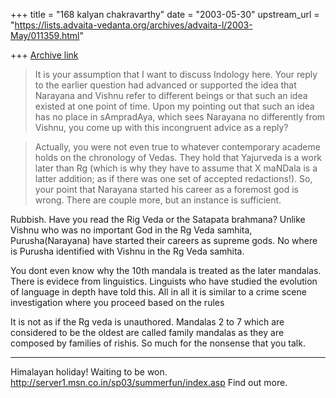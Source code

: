 +++
title = "168 kalyan chakravarthy"
date = "2003-05-30"
upstream_url = "https://lists.advaita-vedanta.org/archives/advaita-l/2003-May/011359.html"

+++
[Archive link](https://lists.advaita-vedanta.org/archives/advaita-l/2003-May/011359.html)

>It is your assumption that I want to discuss Indology
>here. Your reply to the earlier question had advanced
>or supported the idea that Narayana and Vishnu refer
>to different beings or that such an idea existed at
>one point of time. Upon my pointing out that such an
>idea has no place in sAmpradAya, which sees Narayana
>no differently from Vishnu, you come up with this
>incongruent advice as a reply?

>Actually, you were not even true to whatever
>contemporary academe holds on the chronology of Vedas.
>They hold that Yajurveda is a work later than Rg
>(which is why they have to assume that X maNDala is a
>latter addition; as if there was one set of accepted
>redactions!). So, your point that Narayana started his
>career as a foremost god is wrong. There are couple
>more, but an instance is sufficient.

Rubbish. Have you read the Rig Veda or the Satapata brahmana? Unlike Vishnu 
who was no important God in the Rg Veda samhita, Purusha(Narayana) have 
started their careers as supreme gods. No where is Purusha identified with 
Vishnu in the Rg Veda samhita.

You dont even know why the 10th mandala is treated as the later mandalas. 
There is evidece from linguistics. Linguists who have studied the evolution 
of language in depth have told this. All in all it is similar to a crime 
scene investigation where you proceed based on the rules

It is not as if the Rg veda is unauthored. Mandalas 2 to 7 which are 
considered to be  the oldest are called family mandalas as they are composed 
by families of rishis. So much for the nonsense that you talk.

_________________________________________________________________
Himalayan holiday! Waiting to be won. 
http://server1.msn.co.in/sp03/summerfun/index.asp Find out more.

